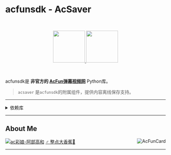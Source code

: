 # acfunsdk - AcSaver

<br />

<p align="center">
<a href="https://github.com/dolaCmeo/acfunSDK">
<img height="100" src="https://s3.dualstack.us-east-2.amazonaws.com/pythondotorg-assets/media/files/python-logo-only.svg" alt="">
<img height="100" src="https://ali-imgs.acfun.cn/kos/nlav10360/static/common/widget/header/img/acfunlogo.11a9841251f31e1a3316.svg" alt="">
</a>
</p>

<br />

acfunsdk是 **非官方的 [AcFun弹幕视频网][acfun.cn]** Python库。

> `acsaver` 是`acfunsdk`的附属组件，提供内容离线保存支持。

- - -


<details>
<summary>依赖库</summary>

>内置+修改: 位于 `libs` 文件夹内
>
>+ [`ffmpeg_progress_yield`](https://github.com/slhck/ffmpeg-progress-yield)

**依赖: 包含在 `requirements.txt` 中**

下载及html页面渲染:
+ [`acfunsdk`](https://pypi.org/project/acfunsdk/)`>=0.9.5`
+ [`filetype`](https://pypi.org/project/filetype/)`>=1.1`
+ [`jinja2`](https://pypi.org/project/jinja2/)`>=3.1`
+ [`rich`](https://pypi.org/project/rich/)`>=12.5`
+ [`click`](https://pypi.org/project/click/)`>=8.1`

</details>

- - -

## About Me

[![ac彩娘-阿部高和](https://tx-free-imgs2.acfun.cn/kimg/bs2/zt-image-host/ChQwODliOGVhYzRjMTBmOGM0ZWY1ZRCIzNcv.gif)][dolacfun]
[♂ 整点大香蕉🍌][acfunsdk_page]
<img alt="AcFunCard" align="right" src="https://discovery.sunness.dev/39088">

- - - 

[dolacfun]: https://www.acfun.cn/u/39088
[acfunsdk_page]: https://www.acfun.cn/a/ac37416587

[acfun.cn]: https://www.acfun.cn/
[Issue]: https://github.com/dolaCmeo/acfunSDK/issues
[python]: https://www.python.org/downloads/
[venv]: https://docs.python.org/zh-cn/3.8/library/venv.html
